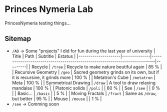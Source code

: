 # Princes Nymeria Lab

PrincesNymeria testing things...

## Sitemap

* `/AD` → Some "projects" I did for fun during the last year of university
	|        Title        |     Path     |                                  Subtitle                                  | Estatus |
	|---------------------|--------------|----------------------------------------------------------------------------|---------|
	| Recycle             | `/tree`      | Recycle to make nature beutiful again                                      |  85 %   |
	| Recursive Geometry  | `/geo`       | Sacred geometry grinds on its own, but if it is recursive, it grinds more  | 100 %   |
	| Metatron's Cube     | `/metatron`  | Meta                                                                       | 100 %   |
	| Symmetrical Drawing | `/draw`      | A tool to draw relaxing mandalas                                           | 100 %   |
	| Platonic solids     | `/poli`      |                                                                            |  60 %   |
	| See                 | `/see`       |                                                                            |   0 %   |
	| Basic...            | `/basic`     |                                                                            |   5 %   |
	| Moving Fractals     | `/fract`     | Same as `/draw`, but better                                                |  95 %   |
	| Mouse               | `/mouse`     |                                                                            |   1 %   |
* `/see` → Comming soon